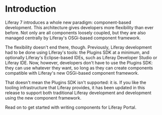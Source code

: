 # Introduction 

Liferay 7 introduces a whole new paradigm: component-based development. This
architecture gives developers more flexibility than ever before. Not only are
all components loosely coupled, but they are also managed centrally by Liferay's
OSGi-based component framework. 

The flexibility doesn't end there, though. Previously, Liferay development had
to be done using Liferay's tools: the Plugins SDK at a minimum, and optionally
Liferay's Eclipse-based IDEs, such as Liferay Developer Studio or Liferay IDE.
Now, however, developers don't have to use the Plugins SDK: they can use
whatever they want, so long as they can create components compatible with
Liferay's new OSGi-based component framework. 

That doesn't mean the Plugins SDK isn't supported: it is. If you like the
tooling infrastructure that Liferay provides, it has been updated in this
release to support both traditional Liferay development and development using
the new component framework. 

Read on to get started with writing components for Liferay Portal. 
